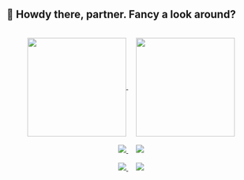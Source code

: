 <h2>🤠 Howdy there, partner. Fancy a look around?</h2>
<br/>
<div align="center">
  <a href="https://github.com/anuraghazra/github-readme-stats">
    <img height=200 align="center" src="https://github-readme-stats.vercel.app/api?username=zacharycoulter&theme=tokyonight" />
  </a>&nbsp;&nbsp;&nbsp;
  <a href="https://github.com/anuraghazra/convoychat">
    <img height=200 align="center" src="https://github-readme-stats.vercel.app/api/top-langs?username=zacharycoulter&layout=compact&langs_count=8&card_width=320&theme=tokyonight" />
  </a>
  <br/>
  <br/>
  <a href="https://github.com/zacharycoulter/dotfiles">
    <img src="https://github-readme-stats.vercel.app/api/pin/?username=zacharycoulter&repo=dotfiles&theme=tokyonight" />
  </a>&nbsp;&nbsp;&nbsp;
  <a href="https://github.com/zacharycoulter/bun-postcss">
    <img src="https://github-readme-stats.vercel.app/api/pin/?username=zacharycoulter&repo=bun-postcss&theme=tokyonight" />
  </a><br/><br/>
  <a href="https://github.com/zacharycoulter/sanity-plugin-asset-source-getty">
    <img src="https://github-readme-stats.vercel.app/api/pin/?username=zacharycoulter&repo=sanity-plugin-asset-source-getty&theme=tokyonight" />
  </a>&nbsp;&nbsp;&nbsp;
  <a href="https://github.com/zacharycoulter/strapi-provider-upload-b2">
    <img src="https://github-readme-stats.vercel.app/api/pin/?username=zacharycoulter&repo=strapi-provider-upload-b2&theme=tokyonight" />
  </a>
</div>
